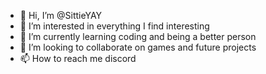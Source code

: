 - 👋 Hi, I’m @SittieYAY
- 👀 I’m interested in everything I find interesting
- 🌱 I’m currently learning coding and being a better person
- 💞️ I’m looking to collaborate on games and future projects
- 📫 How to reach me discord

<!---
SittieYAY/SittieYAY is a ✨ special ✨ repository because its `README.md` (this file) appears on your GitHub profile.
You can click the Preview link to take a look at your changes.
--->
